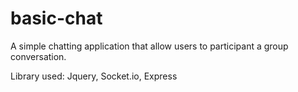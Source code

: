 # basic-chat

A simple chatting application that allow users to participant a group conversation.

Library used: Jquery, Socket.io, Express
